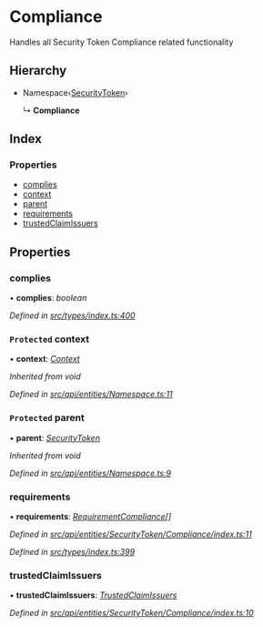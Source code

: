 # Compliance

Handles all Security Token Compliance related functionality

## Hierarchy

* Namespace‹[SecurityToken](securitytoken.md)›

  ↳ **Compliance**

## Index

### Properties

* [complies](compliance.md#complies)
* [context](compliance.md#protected-context)
* [parent](compliance.md#protected-parent)
* [requirements](compliance.md#requirements)
* [trustedClaimIssuers](compliance.md#trustedclaimissuers)

## Properties

### complies

• **complies**: _boolean_

_Defined in_ [_src/types/index.ts:400_](https://github.com/PolymathNetwork/polymesh-sdk/blob/7362b318/src/types/index.ts#L400)

### `Protected` context

• **context**: [_Context_](context.md)

_Inherited from void_

_Defined in_ [_src/api/entities/Namespace.ts:11_](https://github.com/PolymathNetwork/polymesh-sdk/blob/7362b318/src/api/entities/Namespace.ts#L11)

### `Protected` parent

• **parent**: [_SecurityToken_](securitytoken.md)

_Inherited from void_

_Defined in_ [_src/api/entities/Namespace.ts:9_](https://github.com/PolymathNetwork/polymesh-sdk/blob/7362b318/src/api/entities/Namespace.ts#L9)

### requirements

• **requirements**: [_RequirementCompliance_](../interfaces/requirementcompliance.md)_\[\]_

_Defined in_ [_src/api/entities/SecurityToken/Compliance/index.ts:11_](https://github.com/PolymathNetwork/polymesh-sdk/blob/7362b318/src/api/entities/SecurityToken/Compliance/index.ts#L11)

_Defined in_ [_src/types/index.ts:399_](https://github.com/PolymathNetwork/polymesh-sdk/blob/7362b318/src/types/index.ts#L399)

### trustedClaimIssuers

• **trustedClaimIssuers**: [_TrustedClaimIssuers_](trustedclaimissuers.md)

_Defined in_ [_src/api/entities/SecurityToken/Compliance/index.ts:10_](https://github.com/PolymathNetwork/polymesh-sdk/blob/7362b318/src/api/entities/SecurityToken/Compliance/index.ts#L10)


